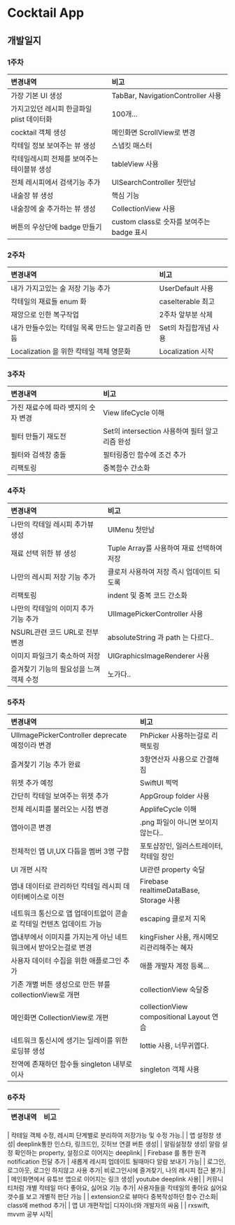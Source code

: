 # Cocktail App

## 개발일지

### 1주차

| 변경내역 | 비고 | 
| :--- | :--- |
| 가장 기본 UI 생성 | TabBar, NavigationController  사용 |
| 가지고있던 레시피 한글파일 plist 데이터화 | 100개...|
| cocktail 객체 생성 | 메인화면 ScrollView로 변경|
| 칵테일 정보 보여주는 뷰 생성 | 스냅킷 매스터 |
| 칵테일레시피 전체를 보여주는 테이블뷰 생성 | tableView 사용 |
| 전체 레시피에서 검색기능 추가| UISearchController 첫만남 |
| 내술장 뷰 생성| 핵심 기능 |
| 내술장에 술 추가하는 뷰 생성 | CollectionView 사용|
| 버튼의 우상단에 badge 만들기 |custom class로 숫자를 보여주는 badge 표시   |

### 2주차

| 변경내역 | 비고 | 
| :--- | :--- |
| 내가 가지고있는 술 저장 기능 추가 | UserDefault 사용|
| 칵테일의 재료들 enum 화 | caseIterable 최고 |
| 재앙으로 인한 복구작업| 2주차 앞부분 삭제 |
| 내가 만들수있는 칵테일 목록 만드는 알고리즘 만듬| Set의 차집합개념 사용 |
| Localization 을 위한 칵테일 객체 영문화 | Localization 시작|

### 3주차 

| 변경내역 | 비고 | 
| :--- | :--- |
| 가진 재료수에 따라 뱃지의 숫자 변경 | View lifeCycle 이해 |
| 필터 만들기 재도전| Set의 intersection 사용하여 필터 알고리즘 완성 |
| 필터와 검색창 충돌| 필터링중인 함수에 조건 추가|
| 리팩토링 | 중복함수 간소화 |

### 4주차

| 변경내역 | 비고 | 
| :--- | :--- |
| 나만의 칵테일 레시피 추가뷰 생성 | UIMenu 첫만남|
| 재료 선택 위한 뷰 생성 | Tuple Array를 사용하여 재료 선택하여 저장|
| 나만의 레시피 저장 기능 추가 | 클로저 사용하여 저장 즉시 업데이트 되도록|
| 리팩토링 | indent 및 중복 코드 간소화 |
| 나만의 칵테일의 이미지 추가 기능 추가 | UIImagePickerController 사용|
| NSURL관련 코드 URL로 전부 변경 | absoluteString 과 path 는 다르다..|
| 이미지 파일크기 축소하여 저장 | UIGraphicsImageRenderer 사용|
| 즐겨찾기 기능의 필요성을 느껴 객체 수정 | 노가다..|

### 5주차

| 변경내역 | 비고 | 
| :--- | :--- |
| UIImagePickerController deprecate 예정이라 변경 | PhPicker 사용하는걸로 리팩토링|
| 즐겨찾기 기능 추가 완료 | 3항연산자 사용으로  간결해짐|
| 위젯 추가 예정 | SwiftUI 찍먹 |
| 간단히 칵테일 보여주는 위젯 추가 | AppGroup folder 사용 |
| 전체 레시피를 불러오는 시점 변경 | ApplifeCycle 이해 | 
| 앱아이콘 변경 | .png 파일이 아니면 보이지않는다..|
| 전체적인 앱 UI,UX 다듬을 멤버 3명 구함 | 포토샵장인, 일러스트레이터, 칵테일 장인|
| UI 개편 시작| UI관련 property 숙달|
| 앱내 데이터로 관리하던 칵테일 레시피 데이터베이스로 이전| Firebase realtimeDataBase, Storage 사용|
| 네트워크 통신으로 앱 업데이트없이 콘솔로 칵테일 컨텐츠 업데이트 가능| escaping 클로저 지옥 |
| 앱내부에서 이미지를 가지는게 아닌 네트워크에서 받아오는걸로 변경 | kingFisher 사용, 캐시메모리관리해주는 혜자 |
| 사용자 데이터 수집을 위한 애플로그인 추가| 애플 개발자 계정 등록...|
| 기존 개별 버튼 생성으로 만든 뷰를 collectionView로 개편| collectionView 숙달중|
| 메인화면 CollectionView로 개편 | collectionView compositional Layout 연습 |
| 네트워크 통신시에 생기는 딜레이를 위한 로딩뷰 생성 | lottie 사용, 너무귀엽다.|
| 전역에 존재하던 함수들 singleton 내부로 이사 | singleton 객체 사용 |

### 6주차

| 변경내역 | 비고 | 
| :--- | :--- |

| 칵테일 객체 수정, 레시피 단계별로 분리하여 저장가능 및 수정 가능.| 
| 앱 설정창 생성| deeplink통한 인스타, 링크드인, 깃허브 연결 버튼 생성|
| 알림설정창 생성| 알람 설정 확인하는 property, 설정으로 이어지는 deeplink|
| Firebase 를 통한 원격 notification 전달 추가 | 새롭게 레시피 업데이트 될때마다 알람 보내기 가능|
| 로그인, 로그아웃, 로그인 하지않고 사용 추가| 비로그인시에 즐겨찾기, 나의 레시피 접근 불가.|
| 메인화면에서 유튜브 앱으로 이어지는 링크 생성| youtube deeplink 사용|
| 커뮤니티처럼 개별 칵테일 마다 좋아요, 싫어요 기능 추가| 사용자들을 칵테일의 좋아요 싫어요 갯수를 보고 개별적 판단 가능 |
| extension으로 뷰마다 중복작성하던 함수 간소화| class에 method 추가|
| 앱 UI 개편작업| 디자이너와 개발자의 싸움 |
| rxswift, mvvm 공부 시작|





